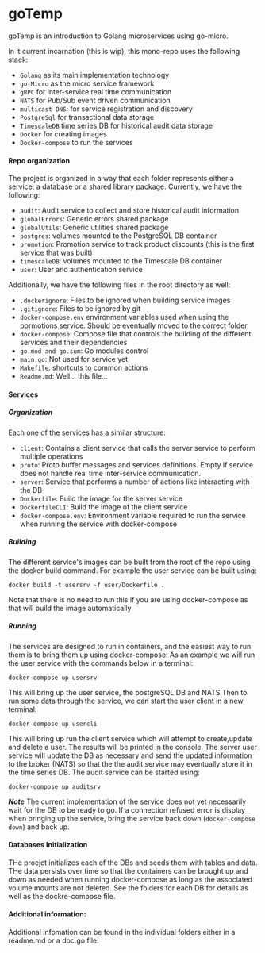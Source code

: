# goTemp

goTemp is an introduction to Golang microservices using go-micro.

In it current incarnation (this is wip), this mono-repo uses the following stack:

- `Golang` as its main implementation technology
- `go-Micro` as the micro service framework
- `gRPC` for inter-service real time communication
- `NATS` for Pub/Sub event driven communication
- `multicast DNS`: for service registration and discovery 
- `PostgreSql` for transactional data storage
- `TimescaleDB` time series DB for historical audit data storage
- `Docker` for creating images
- `Docker-compose` to run the services

#### Repo organization

The project is organized in a way that each folder represents either a service, a database or a shared library package.
Currently, we have the following:

- `audit`: Audit service to collect and store historical audit information
- `globalErrors`: Generic errors shared package
- `globalUtils`: Generic utilities shared package
- `postgres`: volumes mounted to the PostgreSQL DB container
- `promotion`: Promotion service to track product discounts (this is the first service that was built)
- `timescaleDB`: volumes mounted to the Timescale DB container
- `user`: User and authentication service

Additionally, we have the following files in the root directory as well:
- `.dockerignore`: Files to be ignored when building service images
- `.gitignore`: Files to be ignored by git
- `docker-compose.env` environment variables used when using the pormotions service. Should be eventually moved to the correct folder
- `docker-compose`: Compose file that controls the building of the different services and their dependencies
- `go.mod and go.sum`: Go modules control
- `main.go`: Not used for service yet
- `Makefile`: shortcuts to common actions
- `Readme.md`: Well... this file...

#### Services

##### Organization

Each one of the services has a similar structure:

- `client`: Contains a client service that calls the server service to perform multiple operations
- `proto`: Proto buffer messages and services definitions. Empty if service does not handle real time inter-service communication.
- `server`: Service that performs a number of actions like interacting with the DB
- `Dockerfile`: Build the image for the server service
- `DockerfileCLI`: Build the image of the client service
- `docker-compose.env`: Environment variable required to run the service when running the service with docker-compose

##### Building

The different service's images can be built from the root of the repo using the docker build command. 
For example the user service can be built using:

`docker build -t usersrv -f user/Dockerfile . `

Note that there is no need to run this if you are using docker-compose as that will build the image automatically

##### Running

The services are designed to run in containers, and the easiest way to run them is to bring them up using docker-compose:
As an example we will run the user service with the commands below in a terminal:

`docker-compose up usersrv`

This will bring up the user service, the postgreSQL DB and NATS
Then to run some data through the service, we can start the user client in a new terminal:

`docker-compose up usercli`

This will bring up run the client service which will attempt to create,update and delete a user. The results will be printed in the console.
The server user service will update the DB as necessary and send the updated information to the broker (NATS) so that the 
the audit service may eventually store it in the time series DB. The audit service can be started using:

`docker-compose up auditsrv`

***Note*** The current implementation of the service does not yet necessarily wait for the DB to be ready to go. If
a connection refused error is display when bringing up the service, bring the service back down (`docker-compose down`) and back up.

#### Databases Initialization

THe proejct initializes each of the DBs and seeds them with tables and data. THe data persists over time so that  the  containers
can be brought up and down as needed when running docker-compose as long as the associated volume mounts are not deleted. 
See the folders for each DB for details as well as the dockre-compose file.


#### Additional information:

Additional infomation can be found in the individual folders either in a readme.md or a doc.go file.
